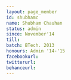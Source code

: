 ```yaml
---
layout: page_member
id: shubhamc
name: Shubham Chauhan
status: admin
since: November'14
till: 
batch: BTech. 2013
honours: Admin '14-'15
facebookurl:
twitterurl:
behanceurl:
---
```

